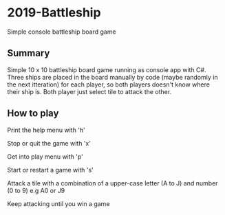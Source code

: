 # 2019-Battleship
Simple console battleship board game

## Summary
Simple 10 x 10 battleship board game running as console app with C#. Three ships are placed in the board manually by code (maybe randomly in the next itteration) for each player, so both players doesn't know where their ship is. Both player just select tile to attack the other.

## How to play
Print the help menu with 'h'

Stop or quit the game with 'x'

Get into play menu with 'p'

Start or restart a game with 's'

Attack a tile with a combination of a upper-case letter (A to J) and number (0 to 9) e.g A0 or J9

Keep attacking until you win a game

